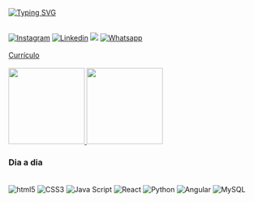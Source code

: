 [![Typing SVG](https://readme-typing-svg.herokuapp.com/?color=87CEEB&size=35&inline_block=true&vCenter=true&width=1000&lines=Eai+Gustavo+na+área!+:%29)](https://git.io/typing-svg)

  
<div style="display: inline_block"><br/>
  <a href="https://www.instagram.com/gsfernandes._/" target="_blank"><img alt="Instagram" src="https://img.shields.io/badge/-Instagram-%23E4405F?style=for-the-badge&logo=instagram&logoColor=white" target="_blank"></a>
  <a href="https://www.linkedin.com/in/gustavo-fernandes-715961231/" target="_blank"><img alt="Linkedin" src="https://img.shields.io/badge/LinkedIn-0077B5?style=for-the-badge&logo=linkedin&logoColor=white" target="_blank"></a> 
  <a href="mailto:guborrelly"><img src="https://img.shields.io/badge/Gmail-D14836?style=for-the-badge&logo=gmail&logoColor=white" target="_blank"></a>
  <a href="https://wa.me/11947771128" target="_blank"><img alt="Whatsapp" src="https://img.shields.io/badge/WhatsApp-25D366?style=for-the-badge&logo=whatsapp&logoColor=white" target="_blank"></a>
</div>

</br>

<div style="display: inline_block">
<a href="https://github.com/GustavoFernandesS/GustavoFernandesS/blob/main/cv_Gustavo.pdf" target="_blank">Currículo</a>
</div>

</br>

<div style="display: inline_block">
  <a href="https://github.com/GustavoFernandesS">
    <img height="150em" src="https://github-readme-stats.vercel.app/api?username=GustavoFernandesS&show_icons=true&theme=dark"/>
    <img height="150em" src="https://github-readme-stats.vercel.app/api/top-langs/?username=GustavoFernandesS&show_icons=true&theme=dark"/>
  </a>
</div>

### Dia a dia

<div style="display: inline_block"><br/>
    <img align="center" alt="html5" src="https://img.shields.io/badge/HTML5-E34F26?style=for-the-badge&logo=html5&logoColor=white">
    <img align="center" alt="CSS3" src="https://img.shields.io/badge/CSS3-1572B6?style=for-the-badge&logo=css3&logoColor=white">
    <img align="center" alt="Java Script" src="https://img.shields.io/badge/JavaScript-F7DF1E?style=for-the-badge&logo=javascript&logoColor=black">
    <img align="center" alt="React" src="https://img.shields.io/badge/MongoDB-4EA94B?style=for-the-badge&logo=React&logoColor=blue">
    <img align="center" alt="Python" src="https://img.shields.io/badge/MongoDB-4EA94B?style=for-the-badge&logo=mongodb&logoColor=yellow">
    <img align="center" alt="Angular" src="https://img.shields.io/badge/MongoDB-4EA94B?style=for-the-badge&logo=mongodb&logoColor=red">
    <img align="center" alt="MySQL" src="https://img.shields.io/badge/MongoDB-4EA94B?style=for-the-badge&logo=mongodb&logoColor=green">
</div>
